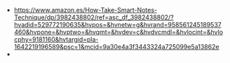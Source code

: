 - https://www.amazon.es/How-Take-Smart-Notes-Technique/dp/3982438802/ref=asc_df_3982438802/?hvadid=529772190635&hvpos=&hvnetw=g&hvrand=958561245189537460&hvpone=&hvptwo=&hvqmt=&hvdev=c&hvdvcmdl=&hvlocint=&hvlocphy=9181160&hvtargid=pla-1642219196589&psc=1&mcid=9a30e4a3f3443324a725099e5a13862e
-